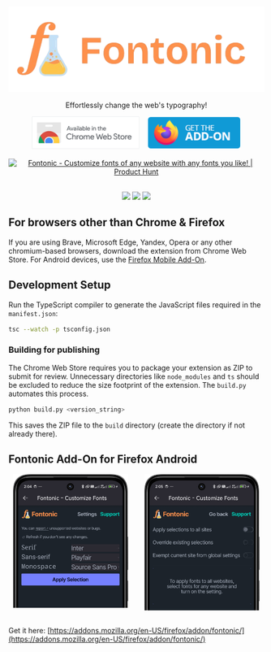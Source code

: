 <div align="center"><img style="width: full" src="./res/logo_transparent.png"></div>
<p align="center">Effortlessly change the web's typography!</p>
<div style="display:flex; justify-content:center;gap:1rem; flex-wrap: wrap" align="center"><a href="https://chromewebstore.google.com/detail/fontonic/hnjlnpipbcbgllcjgbcjfgepmeomdcog"><img style="height: 4rem; cursor: pointer;" src="./res/webstore.png"></a>
<a href="https://addons.mozilla.org/en-US/firefox/addon/fontonic-customize-fonts/"><img style="height: 4rem; cursor: pointer;" src="./res/firefoxaddon.png"></a> <a href="https://www.producthunt.com/posts/fontonic?utm_source=badge-featured&utm_medium=badge&utm_souce=badge-fontonic" target="_blank"><img src="https://api.producthunt.com/widgets/embed-image/v1/featured.svg?post_id=440978&theme=neutral" alt="Fontonic - Customize&#0032;fonts&#0032;of&#0032;any&#0032;website&#0032;with&#0032;any&#0032;fonts&#0032;you&#0032;like&#0033; | Product Hunt" style=" height: 4rem;"/></a>
</div>

<br>
<div  align="center">

<img src="https://img.shields.io/chrome-web-store/users/hnjlnpipbcbgllcjgbcjfgepmeomdcog?style=flat&logo=googlechrome&logoColor=%23ffffff&label=web%20store%20users&color=%231f4341" /> <img src="https://img.shields.io/amo/users/fontonic-customize-fonts?style=flat&logo=firefox&logoColor=%23ffffff&label=add-on%20users&color=%231f4341"/> <img src="https://img.shields.io/amo/users/fontonic?logo=firefox&logoColor=white&label=android%20users&color=274644"/>

</div>

## For browsers other than Chrome & Firefox

If you are using Brave, Microsoft Edge, Yandex, Opera or any other chromium-based browsers, download the extension from Chrome Web Store. For Android devices, use the <a href="https://addons.mozilla.org/en-US/android/addon/fontonic">Firefox Mobile Add-On</a>.

## Development Setup

Run the TypeScript compiler to generate the JavaScript files required in the `manifest.json`:

```sh
tsc --watch -p tsconfig.json
```

### Building for publishing

The Chrome Web Store requires you to package your extension as ZIP to submit for review. Unnecessary directories like `node_modules` and `ts` should be excluded to reduce the size footprint of the extension. The `build.py` automates this process.

```sh
python build.py <version_string>
```

This saves the ZIP file to the `build` directory (create the directory if not already there).

## Fontonic Add-On for Firefox Android

<div align="center" style="display:flex;justify-content:center;gap:2rem;"><img src="./screenshots/mobile_one.png" style="height: 45%; width: 45%"><img src="./screenshots/mobile_two.png" style="height: 45%; width: 45%"></div><br>

Get it here: [https://addons.mozilla.org/en-US/firefox/addon/fontonic/](https://addons.mozilla.org/en-US/firefox/addon/fontonic/)
